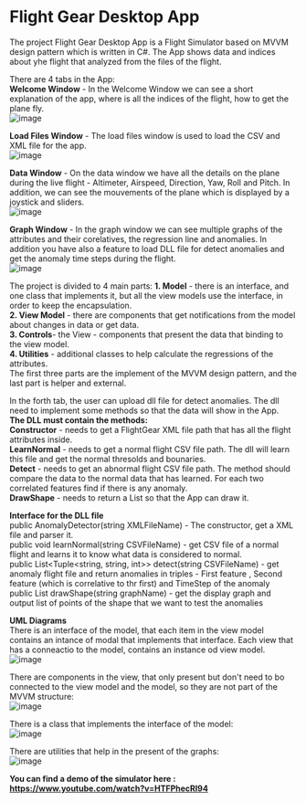 # Flight Gear Desktop App
The project Flight Gear Desktop App is a Flight Simulator based on MVVM design pattern which is written in C#. 
The App shows data and indices about yhe flight that analyzed from the files of the flight.

There are 4 tabs in the App:  
**Welcome Window** - In the Welcome Window we can see a short explanation of the app, where is all the indices of the flight, how to get the plane fly.  
![image](https://user-images.githubusercontent.com/71708182/114770316-fb6da980-9d73-11eb-875b-89736f11b945.png)   

**Load Files Window** - The load files window is used to load the CSV and XML file for the app.  
![image](https://user-images.githubusercontent.com/71708182/114770276-f27cd800-9d73-11eb-8f85-b83ad0fb50cc.png)   

**Data Window** - On the data window we have all the details on the plane during the live flight - Altimeter, Airspeed, Direction, Yaw, Roll and Pitch. In addition, we can see the mouvements of the plane which is displayed by a joystick and sliders.   
![image](https://user-images.githubusercontent.com/71708182/114770379-0f191000-9d74-11eb-8406-47f239e80d55.png)   

**Graph Window** - In the graph window we can see multiple graphs of the attributes and their corelatives, the regression line and anomalies. In addition you have also a feature to load DLL file for detect anomalies and get the anomaly time steps during the flight.   
![image](https://user-images.githubusercontent.com/71708182/114905383-92446f80-9e21-11eb-8ac5-c215c7d2f2ec.png)   


The project is divided to 4 main parts:
**1. Model** - there is an interface, and one class that implements it, but all the view models use the interface, in order to keep the encapsulation.   
**2. View Model** - there are components that get notifications from the model about changes in data or get data.   
**3. Controls**- the View - components that present the data that binding to the view model.   
**4. Utilities** - additional classes to help calculate the regressions of the attributes.   
The first three parts are the implement of the MVVM design pattern, and the last part is helper and external.   

In the forth tab, the user can upload dll file for detect anomalies. The dll need to implement some methods so that the data will show in the App.   
**The DLL must contain the methods:**  
**Constructor** -  needs to get a FlightGear XML file path that has all the flight attributes inside.  
**LearnNormal** - needs to get a normal flight CSV file path. The dll will learn this file and get the normal thresolds and bounaries.  
**Detect** - needs to get an abnormal flight CSV file path. The method should compare the data to the normal data that has learned. For each two correlated features find if there is any anomaly.   
**DrawShape** - needs to return a List<DataPoint> so that the App can draw it.  
  
**Interface for the DLL file**  
public AnomalyDetector(string XMLFileName) - The constructor, get a XML file and parser it.   
public void learnNormal(string CSVFileName) - get CSV file of a normal flight and learns it to know what data is considered to normal.     
public List<Tuple<string, string, int>> detect(string CSVFileName) - get anomaly flight file and return anomalies in triples - First feature , Second feature (which is correlative to thr first) and TimeStep of the anomaly  
public List<DataPoint> drawShape(string graphName) - get the display graph and output list of points of the shape that we want to test the anomalies   
  
**UML Diagrams**  
There is an interface of the model, that each item in the view model contains an intance of modal that implements that interface.
Each view that has a conneactio to the model, contains an instance od view model.  
![image](https://user-images.githubusercontent.com/71708182/114775890-7fc32b00-9d7a-11eb-9f44-0b623f6cb2ec.png)

There are components in the view, that only present but don't need to bo connected to the view model and the model, so they are not part of the MVVM structure:    
![image](https://user-images.githubusercontent.com/71708182/114775814-65894d00-9d7a-11eb-89ad-a7e30da5a794.png)

There is a class that implements the interface of the model:   
![image](https://user-images.githubusercontent.com/71708182/114776014-a5e8cb00-9d7a-11eb-8531-9167a88e7a2e.png)

There are utilities that help in the present of the graphs:  
![image](https://user-images.githubusercontent.com/71708182/114776135-cca70180-9d7a-11eb-8a88-458089b5d601.png)




**You can find a demo of the simulator here : https://www.youtube.com/watch?v=HTFPhecRl94**


